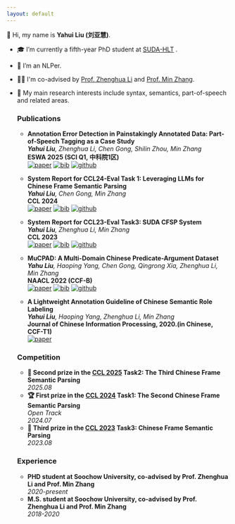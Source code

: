 ```yaml
---
layout: default
---
```


👋 Hi, my name is **Yahui Liu (刘亚慧)**. 
- 🎓 I’m currently a fifth-year PhD student at [SUDA-HLT](https://github.com/SUDA-LA) .
- 🌱 I’m an NLPer.
- 👨‍🏫 I'm co-advised by [Prof. Zhenghua Li](http://hlt.suda.edu.cn/~zhli/) and [Prof. Min Zhang](https://zhangminsuda.github.io/cn_homepage/).
- 🧐 My main research interests include syntax, semantics, part-of-speech and related areas.




  ### Publications

  * **Annotation Error Detection in Painstakingly Annotated Data: Part-of-Speech Tagging as a Case Study** <br>
    *__Yahui Liu__, Zhenghua Li, Chen Gong, Shilin Zhou, Min Zhang* <br>
    **ESWA 2025 (SCI Q1, 中科院1区)** <br>
    [![paper](https://img.shields.io/badge/paper-68b88e.svg?style=flat)](https://www.sciencedirect.com/science/article/pii/S0957417425019931)
    [![bib](https://img.shields.io/badge/bib-68b88e.svg?style=flat)](https://www.sciencedirect.com/science/article/pii/S0957417425019931?via%3Dihub)
    [![github](https://img.shields.io/badge/code-68b88e.svg?style=flat&logo=github)](https://github.com/yahui19960717/POS_AED.git)

  * **System Report for CCL24-Eval Task 1: Leveraging LLMs for Chinese Frame Semantic Parsing** <br>
    *__Yahui Liu__, Chen Gong, Min Zhang* <br>
    **CCL 2024** <br>
    [![paper](https://img.shields.io/badge/paper-68b88e.svg?style=flat)](https://aclanthology.org/2024.ccl-3.3.pdf)
    [![bib](https://img.shields.io/badge/bib-68b88e.svg?style=flat)](https://aclanthology.org/2024.ccl-3.3.bib)
    [![github](https://img.shields.io/badge/code-68b88e.svg?style=flat&logo=github)](https://github.com/yahui19960717/CCL2024-CFSP-LLM)

  * **System Report for CCL23-Eval Task3: SUDA CFSP System** <br> 
    *__Yahui Liu__, Zhenghua Li, Min Zhang* <br>
    **CCL 2023** <br>
    [![paper](https://img.shields.io/badge/paper-68b88e.svg?style=flat)](https://aclanthology.org/2023.ccl-3.9.pdf)
    [![bib](https://img.shields.io/badge/bib-68b88e.svg?style=flat)](https://aclanthology.org/2023.ccl-3.8.bib)
    [![github](https://img.shields.io/badge/code-68b88e.svg?style=flat&logo=github)](https://github.com/yahui19960717/CFN-FINETUNE)

  * **MuCPAD: A Multi-Domain Chinese Predicate-Argument Dataset** <br>
    *__Yahu Liu__, Haoping Yang, Chen Gong, Qingrong Xia, Zhenghua Li, Min Zhang* <br>
    **NAACL 2022 (CCF-B)** <br>
    [![paper](https://img.shields.io/badge/paper-68b88e.svg?style=flat)](https://aclanthology.org/2022.naacl-main.123/)
    [![bib](https://img.shields.io/badge/bib-68b88e.svg?style=flat)](https://aclanthology.org/2022.naacl-main.123.bib) 
    [![github](https://img.shields.io/badge/code-68b88e.svg?style=flat&logo=github)](https://github.com/suda-la/mucpad)

  * **A Lightweight Annotation Guideline of Chinese Semantic Role Labeling**  <br>
    *__Yahui Liu__, Haoping Yang, Zhenghua Li, Min Zhang* <br>
    **Journal of Chinese Information Processing, 2020.(in Chinese, CCF-T1)**  <br> 
    [![paper](https://img.shields.io/badge/paper-68b88e.svg?style=flat)](http://jcip.cipsc.org.cn/CN/Y2020/V34/I4/10)

  ### Competition
  * **🥈 Second prize in the [CCL 2025](http://cips-cl.org/static/CCL2025/cclEval/taskResults/index.html) Task2: The Third Chinese Frame Semantic Parsing** <br>
    *2025.08*
  * **🏆 First prize in the [CCL 2024](http://cips-cl.org/static/CCL2024/cclEval/taskEvaluation/index.html) Task1: The Second Chinese Frame Semantic Parsing** <br>
    *Open Track* <br>
    *2024.07*<br>
  * **🥉 Third prize in the [CCL 2023](http://cips-cl.org/static/CCL2023/cclEval/taskResults/index.html) Task3: Chinese Frame Semantic Parsing** <br>
    *2023.08*

  ### Experience

  * **PHD student at Soochow University, co-advised by Prof. Zhenghua Li and Prof. Min Zhang**  <br>
    *2020-present*
  * **M.S. student at Soochow University, co-advised by Prof. Zhenghua Li and Prof. Min Zhang**  <br>
    *2018-2020*


